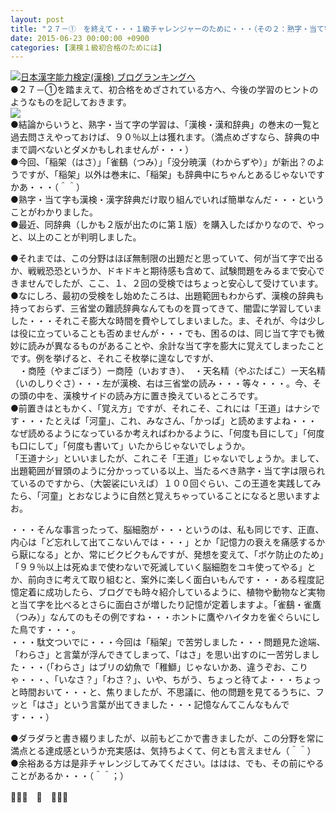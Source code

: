 ```yaml
---
layout: post
title: "２７－①　を終えて・・・１級チャレンジャーのために・・・（その２：熟字・当て字の覚え方）"
date: 2015-06-23 00:00:00 +0900
categories: [漢検１級初合格のためには]
---
```


[![](/syuusyuu9701/assets/images/２７－①-を終えて・・・１級チャレンジャーのために・・・（その２：熟字・当て字の覚え方）-br_c_3028_1.gif)](http://blog.with2.net/link.php?1659096:3028 "日本漢字能力検定(漢検) ブログランキングへ")[日本漢字能力検定(漢検) ブログランキングへ](http://blog.with2.net/link.php?1659096:3028)  
●２７－①を踏まえて、初合格をめざされている方へ、今後の学習のヒントのようなものを記しておきます。  
![](/syuusyuu9701/assets/images/２７－①-を終えて・・・１級チャレンジャーのために・・・（その２：熟字・当て字の覚え方）-114ca2f724a90b2a5eb62f5a1587fcb9.png)  
●結論からいうと、熟字・当て字の学習は、「漢検・漢和辞典」の巻末の一覧と過去問さえやっておけば、９０％以上は獲れます。（満点めざすなら、辞典の中まで調べないとダメかもしれませんが・・・）  
●今回、「稲架（はさ）」「雀鷂（つみ）」「没分暁漢（わからずや）」が新出？のようですが、「稲架」以外は巻末に、「稲架」も辞典中にちゃんとあるじゃないですかあ・・・（＾＾）  
●熟字・当て字も漢検・漢字辞典だけ取り組んでいれば簡単なんだ・・・ということがわかりました。  
●最近、同辞典（しかも２版が出たのに第１版）を購入したばかりなので、やっと、以上のことが判明しました。  
  
●それまでは、この分野はほぼ無制限の出題だと思っていて、何が当て字で出るか、戦戦恐恐というか、ドキドキと期待感も含めて、試験問題をみるまで安心できませんでしたが、ここ、１、２回の受検ではちょっと安心して受けています。  
●なにしろ、最初の受検をし始めたころは、出題範囲もわからず、漢検の辞典も持っておらず、三省堂の難読辞典なんてものを買ってきて、闇雲に学習していました・・・それこそ膨大な時間を費やしてしまいました。ま、それが、今は少しは役に立っていることも否めませんが・・・でも、困るのは、同じ当て字でも微妙に読みが異なるものがあることや、余計な当て字を膨大に覚えてしまったことです。例を挙げると、それこそ枚挙に遑なしですが、  
　・商陸（やまごぼう）ー商陸（いおすき）、　・天名精（やぶたばこ）ー天名精（いのしりぐさ）・・・左が漢検、右は三省堂の読み・・・等々・・・。今、その頭の中を、漢検サイドの読み方に置き換えているところです。  
●前置きはともかく、「覚え方」ですが、それこそ、これには「王道」はナシです・・・たとえば「河童」、これ、みなさん、「かっぱ」と読めますよね・・・なぜ読めるようになっているか考えればわかるように、「何度も目にして」「何度も口にして」「何度も書いて」いたからじゃないでしょうか。  
「王道ナシ」といいましたが、これこそ「王道」じゃないでしょうか。まして、出題範囲が冒頭のように分かっっている以上、当たるべき熟字・当て字は限られているのですから、（大袈裟にいえば）１００回ぐらい、この王道を実践してみたら、「河童」とおなじように自然と覚えちゃっていることになると思いますよお。  
  
・・・そんな事言ったって、脳細胞が・・・というのは、私も同じです、正直、内心は「ど忘れして出てこないんでは・・・」とか「記憶力の衰えを痛感するから厭になる」とか、常にビクビクもんですが、発想を変えて、「ボケ防止のため」「９９％以上は死ぬまで使わないで死滅していく脳細胞をコキ使ってやる」とか、前向きに考えて取り組むと、案外に楽しく面白いもんです・・・ある程度記憶定着に成功したら、ブログでも時々紹介しているように、植物や動物など実物と当て字を比べるとさらに面白さが増したり記憶が定着しますよ。「雀鷂・雀鷹（つみ）」なんてのもその例ですね・・・ホントに鷹やハイタカを雀ぐらいにした鳥です・・・。  
・・・駄文ついでに・・・今回は「稲架」で苦労しました・・・問題見た途端、「わらさ」と言葉が浮んできてしまって、「はさ」を思い出すのに一苦労しました・・・（「わらさ」はブリの幼魚で「稚鰤」じゃないかあ、違うぞお、こりゃ・・・、「いなさ？」「わさ？」、いや、ちがう、ちょっと待てよ・・・ちょっと時間おいて・・・と、焦りましたが、不思議に、他の問題を見てるうちに、フッと「はさ」という言葉が出てきました・・・記憶なんてこんなもんです・・・）  
  
●ダラダラと書き綴りましたが、以前もどこかで書きましたが、この分野を常に満点とる達成感というか充実感は、気持ちよくて、何とも言えません（＾＾）  
●余裕ある方は是非チャレンジしてみてください。ははは、でも、その前にやることがあるか・・・（＾＾；）  
  
👋👋👋　🐑　👋👋👋  
  
  